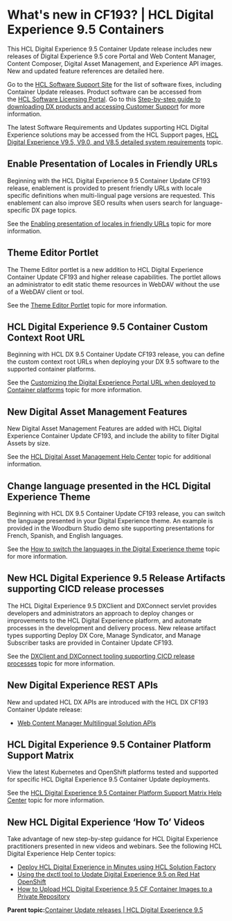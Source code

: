 # What's new in CF193? \| HCL Digital Experience 9.5 Containers

This HCL Digital Experience 9.5 Container Update release includes new releases of Digital Experience 9.5 core Portal and Web Content Manager, Content Composer, Digital Asset Management, and Experience API images. New and updated feature references are detailed here.

Go to the [HCL Software Support Site](https://support.hcltechsw.com/csm?id=kb_article&sysparm_article=KB0013939&sys_kb_id=9bd40c1f1bbf5cd0534c4159cc4bcbbd#CF17) for the list of software fixes, including Container Update releases. Product software can be accessed from the [HCL Software Licensing Portal](https://www.hcltech.com/software/support/release). Go to this [Step-by-step guide to downloading DX products and accessing Customer Support](https://support.hcltechsw.com/csm?id=kb_article&sysparm_article=KB0077878&sys_kb_id=2cde06a31b885494c48197d58d4bcbe2) for more information.

The latest Software Requirements and Updates supporting HCL Digital Experience solutions may be accessed from the HCL Support pages, [HCL Digital Experience V9.5, V9.0, and V8.5 detailed system requirements](https://support.hcltechsw.com/csm?id=kb_article&sysparm_article=KB0013514&sys_kb_id=17d6296a1b5df34077761fc58d4bcb03) topic.

## Enable Presentation of Locales in Friendly URLs

Beginning with the HCL Digital Experience 9.5 Container Update CF193 release, enablement is provided to present friendly URLs with locale specific definitions when multi-lingual page versions are requested. This enablement can also improve SEO results when users search for language-specific DX page topics.

See the [Enabling presentation of locales in friendly URLs](../admin-system/enabling_presentation_of_locales_in_friendly_urls.md) topic for more information.

## Theme Editor Portlet

The Theme Editor portlet is a new addition to HCL Digital Experience Container Update CF193 and higher release capabilities. The portlet allows an administrator to edit static theme resources in WebDAV without the use of a WebDAV client or tool.

See the [Theme Editor Portlet](../dev-theme/theme_editor_portlet.md) topic for more information.

## HCL Digital Experience 9.5 Container Custom Context Root URL

Beginning with HCL DX 9.5 Container Update CF193 release, you can define the custom context root URLs when deploying your DX 9.5 software to the supported container platforms.

See the [Customizing the Digital Experience Portal URL when deployed to Container platforms](../containerization/t_customize_dx_url.md) topic for more information.

## New Digital Asset Management Features

New Digital Asset Management Features are added with HCL Digital Experience Container Update CF193, and include the ability to filter Digital Assets by size.

See the [HCL Digital Asset Management Help Center](../digital_asset_mgmt/digital_asset_mgmt_overview.md) topic for additional information.

## Change language presented in the HCL Digital Experience Theme

Beginning with HCL DX 9.5 Container Update CF193 release, you can switch the language presented in your Digital Experience theme. An example is provided in the Woodburn Studio demo site supporting presentations for French, Spanish, and English languages.

See the [How to switch the languages in the Digital Experience theme](../wcm/wcm_switch_lang_portal_theme.md) topic for more information.

## New HCL Digital Experience 9.5 Release Artifacts supporting CICD release processes

The HCL Digital Experience 9.5 DXClient and DXConnect servlet provides developers and administrators an approach to deploy changes or improvements to the HCL Digital Experience platform, and automate processes in the development and delivery process. New release artifact types supporting Deploy DX Core, Manage Syndicator, and Manage Subscriber tasks are provided in Container Update CF193.

See the [DXClient and DXConnect tooling supporting CICD release processes](../containerization/deploy_dx_components_using_hcl_dx_client_and_dx_connect.md) topic for more information.

## New Digital Experience REST APIs

New and updated HCL DX APIs are introduced with the HCL DX CF193 Container Update release:

-   [Web Content Manager Multilingual Solution APIs](../wcm/wcm_mls_api.md)

## HCL Digital Experience 9.5 Container Platform Support Matrix

View the latest Kubernetes and OpenShift platforms tested and supported for specific HCL Digital Experience 9.5 Container Update deployments.

See the [HCL Digital Experience 9.5 Container Platform Support Matrix Help Center](../containerization/c_kubesupportstatement.md) topic for more information.

## New HCL Digital Experience ‘How To’ Videos

Take advantage of new step-by-step guidance for HCL Digital Experience practitioners presented in new videos and webinars. See the following HCL Digital Experience Help Center topics:

-   [Deploy HCL Digital Experience in Minutes using HCL Solution Factory](../containerization/deployment.md)
-   [Using the dxctl tool to Update Digital Experience 9.5 on Red Hat OpenShift](../containerization/update_dx_core_kubernetes_container_deployment.md)
-   [How to Upload HCL Digital Experience 9.5 CF Container Images to a Private Repository](../containerization/docker.md)

**Parent topic:**[Container Update releases \| HCL Digital Experience 9.5](../overview/container_update_releases.md)

